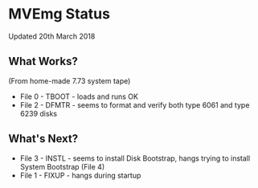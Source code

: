 # MVEmg Status

Updated 20th March 2018

## What Works? ###
(From home-made 7.73 system tape)
 * File 0 - TBOOT - loads and runs OK
 * File 2 - DFMTR - seems to format and verify both type 6061 and type 6239 disks

## What's Next? ##
 * File 3 - INSTL - seems to install Disk Bootstrap, hangs trying to install System Bootstrap (File 4)
 * File 1 - FIXUP - hangs during startup
 